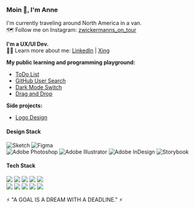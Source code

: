 ### Moin 👋, I'm Anne 

I'm currently traveling around North America in a van. <br>
🗺️ Follow me on Instagram: [zwickermanns_on_tour](https://www.instagram.com/zwickermanns_on_tour/)

**I'm a UX/UI Dev.** <br>
👩‍💻 Learn more about me: [LinkedIn](https://www.linkedin.com/in/anne-d-zimmermann-zwick-184bb4142/) | [Xing](https://www.xing.com/profile/AnneD_ZimmermannZwick/cv)

**My public learning and programming playground:**
- [ToDo List](https://codesandbox.io/s/1-todo-list-s34v4)
- [GitHub User Search](https://codesandbox.io/s/2-github-user-search-n9wm9)
- [Dark Mode Switch](https://codesandbox.io/s/3-dark-mode-switch-941ep)
- [Drag and Drop](https://codesandbox.io/s/7-drag-and-drop-q8hx2)

**Side projects:**
- [Logo Design](https://dribbble.com/zwickermann/)


#### Design Stack

![Sketch](https://img.shields.io/badge/Sketch-FFB387?style=for-the-badge&logo=sketch&logoColor=black)
![Figma](https://img.shields.io/badge/figma-%23F24E1E.svg?style=for-the-badge&logo=figma&logoColor=white) <br>
![Adobe Photoshop](https://img.shields.io/badge/adobe%20photoshop-%2331A8FF.svg?style=for-the-badge&logo=adobe%20photoshop&logoColor=white)
![Adobe Illustrator](https://img.shields.io/badge/adobe%20illustrator-%23FF9A00.svg?style=for-the-badge&logo=adobe%20illustrator&logoColor=white)
![Adobe InDesign](https://img.shields.io/badge/Adobe%20InDesign-49021F?style=for-the-badge&logo=adobeindesign&logoColor=white)
![Storybook](https://img.shields.io/badge/-Storybook-FF4785?style=for-the-badge&logo=storybook&logoColor=white)


#### Tech Stack

<img src="https://img.shields.io/badge/CSS3-1572B6?&style=for-the-badge&logo=css3&logoColor=white" /> <img src="https://img.shields.io/badge/less%20-%231F416E.svg?&style=for-the-badge&logo=less&logoColor=white" /> <img src="https://img.shields.io/badge/sass%20-%23cc6699.svg?&style=for-the-badge&logo=sass&logoColor=white" /> <img src="https://img.shields.io/badge/Material--UI-0081CB?style=for-the-badge&logo=material-ui&logoColor=white" /> <img src="https://img.shields.io/badge/Bootstrap-563D7C?style=for-the-badge&logo=bootstrap&logoColor=white" /><br>
<img src="https://img.shields.io/badge/html5%20-%23e34f26.svg?&style=for-the-badge&logo=html5&logoColor=white" /> <img src="https://img.shields.io/badge/JavaScript-F7DF1E?style=for-the-badge&logo=javascript&logoColor=black" /> <img src="https://img.shields.io/badge/TypeScript-007ACC?style=for-the-badge&logo=typescript&logoColor=white" /> <img src="https://img.shields.io/badge/React-20232A?style=for-the-badge&logo=react&logoColor=61DAFB" /> <img src="https://img.shields.io/badge/GitHub-181717.svg?style=for-the-badge&logo=GitHub&logoColor=white"/>


⚡ "A GOAL IS A DREAM WITH A DEADLINE." ⚡
